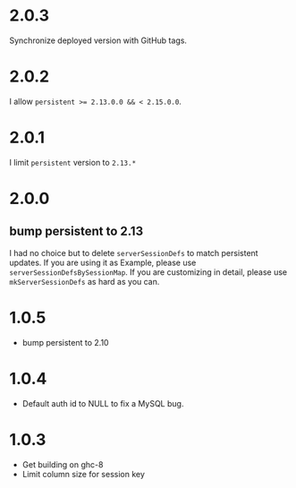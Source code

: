 # 2.0.3

Synchronize deployed version with GitHub tags.

# 2.0.2

I allow `persistent >= 2.13.0.0 && < 2.15.0.0`.

# 2.0.1

I limit `persistent` version to `2.13.*`

# 2.0.0

## bump persistent to 2.13

I had no choice but to delete `serverSessionDefs` to match persistent updates.
If you are using it as Example, please use `serverSessionDefsBySessionMap`.
If you are customizing in detail, please use `mkServerSessionDefs` as hard as you can.

# 1.0.5

* bump persistent to 2.10

# 1.0.4

* Default auth id to NULL to fix a MySQL bug.

# 1.0.3

* Get building on ghc-8
* Limit column size for session key
